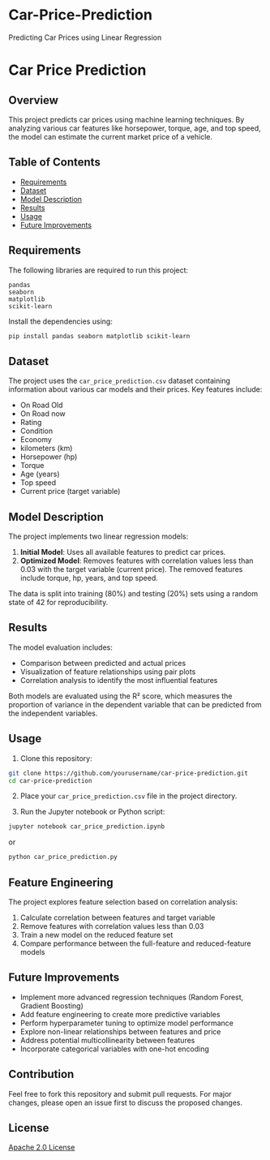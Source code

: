 # Car-Price-Prediction
Predicting Car Prices using Linear Regression 
# Car Price Prediction

## Overview
This project predicts car prices using machine learning techniques. By analyzing various car features like horsepower, torque, age, and top speed, the model can estimate the current market price of a vehicle.

## Table of Contents
- [Requirements](#requirements)
- [Dataset](#dataset)
- [Model Description](#model-description)
- [Results](#results)
- [Usage](#usage)
- [Future Improvements](#future-improvements)

## Requirements
The following libraries are required to run this project:
```
pandas
seaborn
matplotlib
scikit-learn
```

Install the dependencies using:
```bash
pip install pandas seaborn matplotlib scikit-learn
```

## Dataset
The project uses the `car_price_prediction.csv` dataset containing information about various car models and their prices. Key features include:
- On Road Old
- On Road now
- Rating
- Condition
- Economy
- kilometers (km)
- Horsepower (hp)
- Torque
- Age (years)
- Top speed
- Current price (target variable)

## Model Description
The project implements two linear regression models:
1. **Initial Model**: Uses all available features to predict car prices.
2. **Optimized Model**: Removes features with correlation values less than 0.03 with the target variable (current price). The removed features include torque, hp, years, and top speed.

The data is split into training (80%) and testing (20%) sets using a random state of 42 for reproducibility.

## Results
The model evaluation includes:
- Comparison between predicted and actual prices
- Visualization of feature relationships using pair plots
- Correlation analysis to identify the most influential features

Both models are evaluated using the R² score, which measures the proportion of variance in the dependent variable that can be predicted from the independent variables.

## Usage
1. Clone this repository:
```bash
git clone https://github.com/yourusername/car-price-prediction.git
cd car-price-prediction
```

2. Place your `car_price_prediction.csv` file in the project directory.

3. Run the Jupyter notebook or Python script:
```bash
jupyter notebook car_price_prediction.ipynb
```
or
```bash
python car_price_prediction.py
```

## Feature Engineering
The project explores feature selection based on correlation analysis:
1. Calculate correlation between features and target variable
2. Remove features with correlation values less than 0.03
3. Train a new model on the reduced feature set
4. Compare performance between the full-feature and reduced-feature models

## Future Improvements
- Implement more advanced regression techniques (Random Forest, Gradient Boosting)
- Add feature engineering to create more predictive variables
- Perform hyperparameter tuning to optimize model performance
- Explore non-linear relationships between features and price
- Address potential multicollinearity between features
- Incorporate categorical variables with one-hot encoding

## Contribution
Feel free to fork this repository and submit pull requests. For major changes, please open an issue first to discuss the proposed changes.

## License
[Apache 2.0 License](LICENSE)
